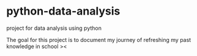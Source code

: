 # python-data-analysis
project for data analysis using python

The goal for this project is to document my journey of refreshing my past knowledge in school ><
